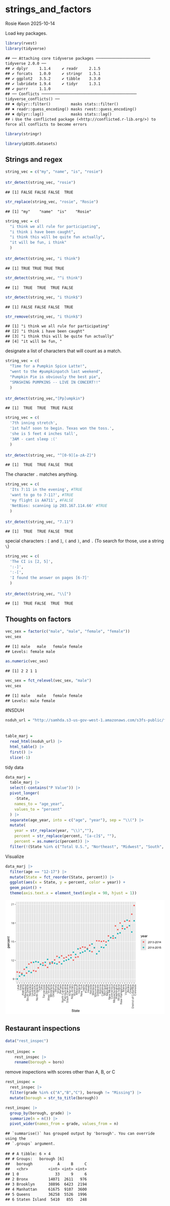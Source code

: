 strings_and_factors
================
Rosie Kwon
2025-10-14

Load key packages.

``` r
library(rvest)
library(tidyverse)
```

    ## ── Attaching core tidyverse packages ──────────────────────── tidyverse 2.0.0 ──
    ## ✔ dplyr     1.1.4     ✔ readr     2.1.5
    ## ✔ forcats   1.0.0     ✔ stringr   1.5.1
    ## ✔ ggplot2   3.5.2     ✔ tibble    3.3.0
    ## ✔ lubridate 1.9.4     ✔ tidyr     1.3.1
    ## ✔ purrr     1.1.0     
    ## ── Conflicts ────────────────────────────────────────── tidyverse_conflicts() ──
    ## ✖ dplyr::filter()         masks stats::filter()
    ## ✖ readr::guess_encoding() masks rvest::guess_encoding()
    ## ✖ dplyr::lag()            masks stats::lag()
    ## ℹ Use the conflicted package (<http://conflicted.r-lib.org/>) to force all conflicts to become errors

``` r
library(stringr)
```

``` r
library(p8105.datasets)
```

## Strings and regex

``` r
string_vec = c("my", "name", "is", "rosie")

str_detect(string_vec, "rosie")
```

    ## [1] FALSE FALSE FALSE  TRUE

``` r
str_replace(string_vec, "rosie", "Rosie")
```

    ## [1] "my"    "name"  "is"    "Rosie"

``` r
string_vec = c(
  "i think we all rule for participating",
  "i think i have been caught",
  "i think this will be quite fun actually",
  "it will be fun, i think"
  )

str_detect(string_vec, "i think")
```

    ## [1] TRUE TRUE TRUE TRUE

``` r
str_detect(string_vec, "^i think")
```

    ## [1]  TRUE  TRUE  TRUE FALSE

``` r
str_detect(string_vec, "i think$")
```

    ## [1] FALSE FALSE FALSE  TRUE

``` r
str_remove(string_vec, "i think$")
```

    ## [1] "i think we all rule for participating"  
    ## [2] "i think i have been caught"             
    ## [3] "i think this will be quite fun actually"
    ## [4] "it will be fun, "

designate a list of characters that will count as a match.

``` r
string_vec = c(
  "Time for a Pumpkin Spice Latte!",
  "went to the #pumpkinpatch last weekend",
  "Pumpkin Pie is obviously the best pie",
  "SMASHING PUMPKINS -- LIVE IN CONCERT!!"
  )

str_detect(string_vec,"[Pp]umpkin")
```

    ## [1]  TRUE  TRUE  TRUE FALSE

``` r
string_vec = c(
  '7th inning stretch',
  '1st half soon to begin. Texas won the toss.',
  'she is 5 feet 4 inches tall',
  '3AM - cant sleep :('
  )

str_detect(string_vec, "^[0-9][a-zA-Z]")
```

    ## [1]  TRUE  TRUE FALSE  TRUE

The character `.` matches anything.

``` r
string_vec = c(
  'Its 7:11 in the evening', #TRUE
  'want to go to 7-11?', #TRUE
  'my flight is AA711', #FALSE
  'NetBios: scanning ip 203.167.114.66' #TRUE
  )

str_detect(string_vec, "7.11")
```

    ## [1]  TRUE  TRUE FALSE  TRUE

special characters : `[` and `]`, `(` and `)`, and `.` (To search for
those, use a string `\`)

``` r
string_vec = c(
  'The CI is [2, 5]',
  ':-]',
  ':-[',
  'I found the answer on pages [6-7]'
  )

str_detect(string_vec, "\\[")
```

    ## [1]  TRUE FALSE  TRUE  TRUE

## Thoughts on factors

``` r
vec_sex = factor(c("male", "male", "female", "female"))
vec_sex
```

    ## [1] male   male   female female
    ## Levels: female male

``` r
as.numeric(vec_sex)
```

    ## [1] 2 2 1 1

``` r
vec_sex = fct_relevel(vec_sex, "male")
vec_sex
```

    ## [1] male   male   female female
    ## Levels: male female

\#NSDUH

``` r
nsduh_url = "http://samhda.s3-us-gov-west-1.amazonaws.com/s3fs-public/field-uploads/2k15StateFiles/NSDUHsaeShortTermCHG2015.htm"


table_marj = 
  read_html(nsduh_url) |> 
  html_table() |> 
  first() |> 
  slice(-1)
```

tidy data

``` r
data_marj = 
  table_marj |> 
  select(-contains("P Value")) |> 
  pivot_longer(
    -State,
    names_to = "age_year",
    values_to = "percent"
  ) |> 
  separate(age_year, into = c("age", "year"), sep = "\\(") |> 
  mutate(
    year = str_replace(year, "\\)",""),
    percent = str_replace(percent, "[a-c]$", ""),
    percent = as.numeric(percent)) |> 
  filter(!(State %in% c("Total U.S.", "Northeast", "Midwest", "South", "West")))
```

Visualize

``` r
data_marj |> 
  filter(age == "12-17") |> 
  mutate(State = fct_reorder(State, percent)) |> 
  ggplot(aes(x = State, y = percent, color = year)) +
  geom_point() +
  theme(axis.text.x = element_text(angle = 90, hjust = 1))
```

![](strings_and_factors_files/figure-gfm/unnamed-chunk-14-1.png)<!-- -->

## Restaurant inspections

``` r
data("rest_inspec")

rest_inspec = 
    rest_inspec |> 
    rename(borough = boro)
```

remove inspections with scores other than A, B, or C

``` r
rest_inspec = 
  rest_inspec |> 
  filter(grade %in% c("A","B","C"), borough != "Missing") |> 
  mutate(borough = str_to_title(borough))
```

``` r
rest_inspec |> 
  group_by(borough, grade) |> 
  summarize(n = n()) |> 
  pivot_wider(names_from = grade, values_from = n)
```

    ## `summarise()` has grouped output by 'borough'. You can override using the
    ## `.groups` argument.

    ## # A tibble: 6 × 4
    ## # Groups:   borough [6]
    ##   borough           A     B     C
    ##   <chr>         <int> <int> <int>
    ## 1 0                33     9     6
    ## 2 Bronx         14071  2611   976
    ## 3 Brooklyn      38896  6423  2194
    ## 4 Manhattan     61675  9107  3600
    ## 5 Queens        36258  5526  1996
    ## 6 Staten Island  5410   855   248
